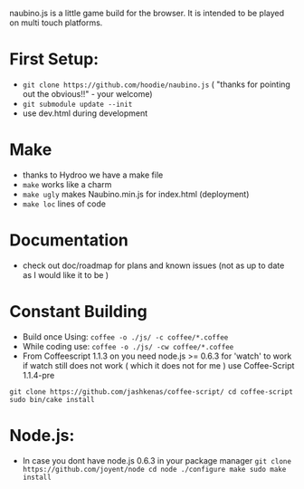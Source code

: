 naubino.js is a little game build for the browser. It is intended to be played on multi touch platforms.



# First Setup:

  * `git clone https://github.com/hoodie/naubino.js` ( "thanks for pointing out the obvious!!" - your welcome)
  * `git submodule update --init`
  * use dev.html during development

# Make
 * thanks to Hydroo we have a make file
 * `make` works like a charm
 * `make ugly` makes Naubino.min.js for index.html (deployment)
 * `make loc` lines of code

# Documentation
  * check out doc/roadmap for plans and known issues
    (not as up to date as I would like it to be )

# Constant Building
  * Build once Using: `coffee -o ./js/ -c coffee/*.coffee`
  * While coding use: `coffee -o ./js/ -cw coffee/*.coffee`
  * From Coffeescript 1.1.3 on you need node.js >= 0.6.3 for 'watch' to work
    if watch still does not work ( which it does not for me ) use Coffee-Script 1.1.4-pre

`
git clone https://github.com/jashkenas/coffee-script/
cd coffee-script
sudo bin/cake install
`

# Node.js:
  * In case you dont have node.js 0.6.3 in your package manager
`
git clone https://github.com/joyent/node
cd node
./configure
make
sudo make install
`
